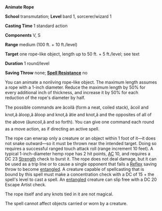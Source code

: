  **Animate Rope**

**School** transmutation; **Level** bard 1, sorcerer/wizard 1

**Casting Time** 1 standard action

**Components** V, S

**Range** medium (100 ft. + 10 ft./level)

**Target** one rope-like object, length up to 50 ft. + 5 ft./level; see text

**Duration** 1 round/level

**Saving Throw** none; **[Spell Resistance](../glossary.html#_spell-resistance)** no

You can animate a nonliving rope-like object. The maximum length assumes a rope with a 1-inch diameter. Reduce the maximum length by 50% for every additional inch of thickness, and increase it by 50% for each reduction of the rope's diameter by half.

The possible commands are âcoilâ (form a neat, coiled stack), âcoil and knot,â âloop,â âloop and knot,â âtie and knot,â and the opposites of all of the above (âuncoil,â and so forth). You can give one command each round as a move action, as if directing an active spell.

The rope can enwrap only a creature or an object within 1 foot of it—it does not snake outward—so it must be thrown near the intended target. Doing so requires a successful ranged touch attack roll (range increment 10 feet). A typical 1-inch-diameter hemp rope has 2 hit points, [AC](../combat.html#_armor-class) 10, and requires a DC 23 [Strength](../gettingStarted.html#_strength) check to burst it. The rope does not deal damage, but it can be used as a trip line or to cause a single opponent that fails a [Reflex](../combat.html#_reflex) saving throw to become [entangled](../glossary.html#_entangled). A creature capable of spellcasting that is bound by this spell must make a concentration check with a DC of 15 + the spell's level to cast a spell. An [entangled](../glossary.html#_entangled) creature can slip free with a DC 20 Escape Artist check.

The rope itself and any knots tied in it are not magical.

The spell cannot affect objects carried or worn by a creature.

